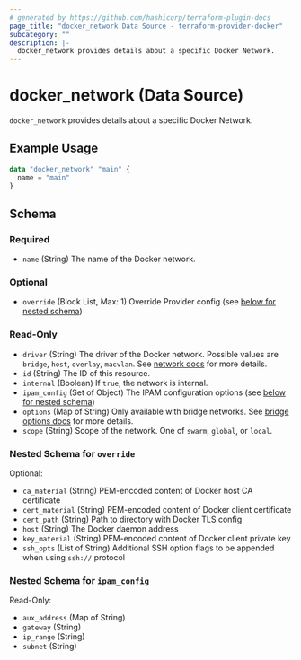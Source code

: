 ```yaml
---
# generated by https://github.com/hashicorp/terraform-plugin-docs
page_title: "docker_network Data Source - terraform-provider-docker"
subcategory: ""
description: |-
  docker_network provides details about a specific Docker Network.
---
```


# docker_network (Data Source)

`docker_network` provides details about a specific Docker Network.

## Example Usage

```terraform
data "docker_network" "main" {
  name = "main"
}
```

<!-- schema generated by tfplugindocs -->
## Schema

### Required

- `name` (String) The name of the Docker network.

### Optional

- `override` (Block List, Max: 1) Override Provider config (see [below for nested schema](#nestedblock--override))

### Read-Only

- `driver` (String) The driver of the Docker network. Possible values are `bridge`, `host`, `overlay`, `macvlan`. See [network docs](https://docs.docker.com/network/#network-drivers) for more details.
- `id` (String) The ID of this resource.
- `internal` (Boolean) If `true`, the network is internal.
- `ipam_config` (Set of Object) The IPAM configuration options (see [below for nested schema](#nestedatt--ipam_config))
- `options` (Map of String) Only available with bridge networks. See [bridge options docs](https://docs.docker.com/engine/reference/commandline/network_create/#bridge-driver-options) for more details.
- `scope` (String) Scope of the network. One of `swarm`, `global`, or `local`.

<a id="nestedblock--override"></a>
### Nested Schema for `override`

Optional:

- `ca_material` (String) PEM-encoded content of Docker host CA certificate
- `cert_material` (String) PEM-encoded content of Docker client certificate
- `cert_path` (String) Path to directory with Docker TLS config
- `host` (String) The Docker daemon address
- `key_material` (String) PEM-encoded content of Docker client private key
- `ssh_opts` (List of String) Additional SSH option flags to be appended when using `ssh://` protocol


<a id="nestedatt--ipam_config"></a>
### Nested Schema for `ipam_config`

Read-Only:

- `aux_address` (Map of String)
- `gateway` (String)
- `ip_range` (String)
- `subnet` (String)


